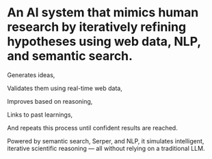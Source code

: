 # An AI system that mimics human research by iteratively refining hypotheses using web data, NLP, and semantic search.

Generates ideas,

Validates them using real-time web data,

Improves based on reasoning,

Links to past learnings,

And repeats this process until confident results are reached.

Powered by semantic search, Serper, and NLP, it simulates intelligent, iterative scientific reasoning — all without relying on a traditional LLM.
